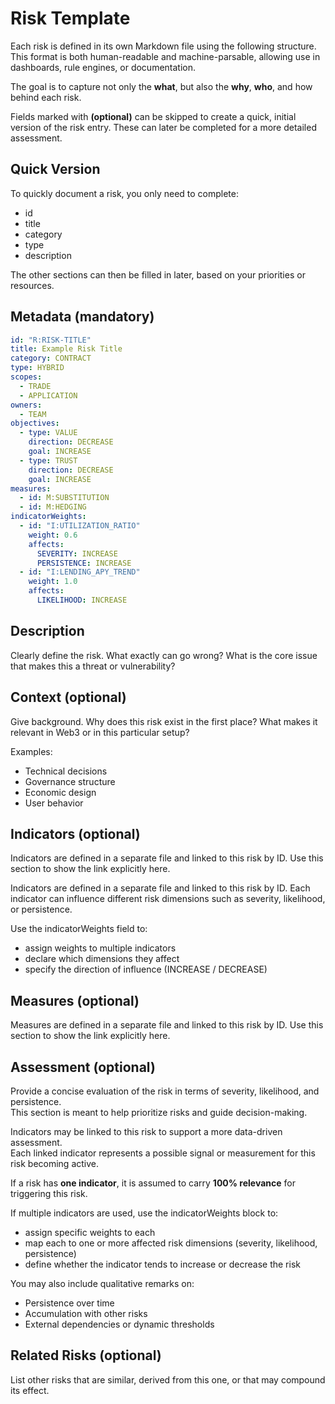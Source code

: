 #  Risk Template

Each risk is defined in its own Markdown file using the following structure. This format is both human-readable and machine-parsable, allowing use in dashboards, rule engines, or documentation.

The goal is to capture not only the **what**, but also the **why**, **who**, and how behind each risk.

Fields marked with **(optional)** can be skipped to create a quick, initial version of the risk entry. These can later be completed for a more detailed assessment.

##  Quick Version

To quickly document a risk, you only need to complete:

- id
- title
- category
- type
- description

The other sections can then be filled in later, based on your priorities or resources.

##  Metadata (mandatory)

```yaml
id: "R:RISK-TITLE"
title: Example Risk Title
category: CONTRACT
type: HYBRID
scopes:
  - TRADE
  - APPLICATION
owners:
  - TEAM
objectives:
  - type: VALUE
    direction: DECREASE
    goal: INCREASE
  - type: TRUST
    direction: DECREASE
    goal: INCREASE
measures:
  - id: M:SUBSTITUTION
  - id: M:HEDGING
indicatorWeights:
  - id: "I:UTILIZATION_RATIO"
    weight: 0.6
    affects:
      SEVERITY: INCREASE
      PERSISTENCE: INCREASE
  - id: "I:LENDING_APY_TREND"
    weight: 1.0
    affects:
      LIKELIHOOD: INCREASE
```

##  Description

Clearly define the risk. What exactly can go wrong? What is the core issue that makes this a threat or vulnerability?

##  Context (optional)

Give background.
Why does this risk exist in the first place? What makes it relevant in Web3 or in this particular setup?

Examples:

- Technical decisions
- Governance structure
- Economic design
- User behavior

##  Indicators (optional)

Indicators are defined in a separate file and linked to this risk by ID. Use this section to show the link explicitly here.

Indicators are defined in a separate file and linked to this risk by ID.
Each indicator can influence different risk dimensions such as severity, likelihood, or persistence.

Use the indicatorWeights field to:

- assign weights to multiple indicators
- declare which dimensions they affect
- specify the direction of influence (INCREASE / DECREASE)

##  Measures (optional)

Measures are defined in a separate file and linked to this risk by ID. Use this section to show the link explicitly here.

##  Assessment (optional)

Provide a concise evaluation of the risk in terms of severity, likelihood, and persistence.  
This section is meant to help prioritize risks and guide decision-making.

Indicators may be linked to this risk to support a more data-driven assessment.  
Each linked indicator represents a possible signal or measurement for this risk becoming active.

If a risk has **one indicator**, it is assumed to carry **100% relevance** for triggering this risk.

If multiple indicators are used, use the indicatorWeights block to:

- assign specific weights to each
- map each to one or more affected risk dimensions (severity, likelihood, persistence)
- define whether the indicator tends to increase or decrease the risk

You may also include qualitative remarks on:

- Persistence over time
- Accumulation with other risks
- External dependencies or dynamic thresholds

##  Related Risks (optional)

List other risks that are similar, derived from this one, or that may compound its effect.
